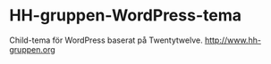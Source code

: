 HH-gruppen-WordPress-tema
=========================

Child-tema för WordPress baserat på Twentytwelve. http://www.hh-gruppen.org

